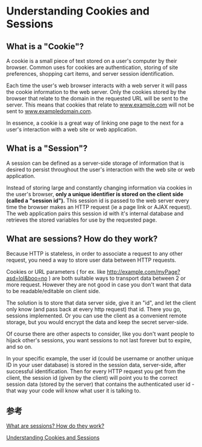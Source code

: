 # Understanding Cookies and Sessions

## What is a "Cookie"?

A cookie is a small piece of text stored on a user's computer by their browser. Common uses for cookies are authentication, storing of site preferences, shopping cart items, and server session identification.

Each time the user's web browser interacts with a web server it will pass the cookie information to the web server. Only the cookies stored by the browser that relate to the domain in the requested URL will be sent to the server. This means that cookies that relate to www.example.com will not be sent to www.exampledomain.com.

In essence, a cookie is a great way of linking one page to the next for a user's interaction with a web site or web application.

## What is a "Session"?

A session can be defined as a server-side storage of information that is desired to persist throughout the user's interaction with the web site or web application.

Instead of storing large and constantly changing information via cookies in the user's browser, **only a unique identifier is stored on the client side** **(called a "session id").**  This session id is passed to the web server every time the browser makes an HTTP request (ie a page link or AJAX request). The web application pairs this session id with it's internal database and retrieves the stored variables for use by the requested page.

## **What are sessions? How do they work?**

Because HTTP is stateless, in order to associate a request to any other request, you need a way to store user data between HTTP requests.

Cookies or URL parameters ( for ex. like http://example.com/myPage?asd=lol&boo=no ) are both suitable ways to transport data between 2 or more request. However they are not good in case you don't want that data to be readable/editable on client side.

The solution is to store that data server side, give it an "id", and let the client only know (and pass back at every http request) that id. There you go, sessions implemented. Or you can use the client as a convenient remote storage, but you would encrypt the data and keep the secret server-side.

Of course there are other aspects to consider, like you don't want people to hijack other's sessions, you want sessions to not last forever but to expire, and so on.

In your specific example, the user id (could be username or another unique ID in your user database) is stored in the session data, server-side, after successful identification. Then for every HTTP request you get from the client, the session id (given by the client) will point you to the correct session data (stored by the server) that contains the authenticated user id - that way your code will know what user it is talking to.



## 参考

[What are sessions? How do they work?](https://stackoverflow.com/questions/3804209/what-are-sessions-how-do-they-work)

[Understanding Cookies and Sessions](http://www.lassosoft.com/Tutorial-Understanding-Cookies-and-Sessions)
